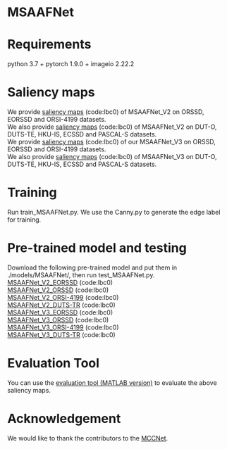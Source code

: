 # MSAAFNet
# Requirements
python 3.7 + pytorch 1.9.0 + imageio 2.22.2
# Saliency maps
We provide [saliency maps](https://pan.baidu.com/s/1eUWvdXUZpbBFkbDJDa-Utw?pwd=lbc0) (code:lbc0) of MSAAFNet_V2 on ORSSD, EORSSD and ORSI-4199 datasets.  
We also provide [saliency maps](https://pan.baidu.com/s/1krIXhl7KF8_fqjIF7P6yyQ?pwd=lbc0) (code:lbc0) of MSAAFNet_V2 on DUT-O, DUTS-TE, HKU-IS, ECSSD and PASCAL-S datasets.  
We provide [saliency maps](https://pan.baidu.com/s/1Ey04P98O2pOC9O3OXaq4RA) (code:lbc0) of our MSAAFNet_V3 on ORSSD, EORSSD and ORSI-4199 datasets.  
We also provide [saliency maps](https://pan.baidu.com/s/1stY_QeeDg2XQgy0pCyZHiw) (code:lbc0) of MSAAFNet_V3 on DUT-O, DUTS-TE, HKU-IS, ECSSD and PASCAL-S datasets.
# Training
Run train_MSAAFNet.py. We use the Canny.py to generate the edge label for training.
# Pre-trained model and testing
Download the following pre-trained model and put them in ./models/MSAAFNet/, then run test_MSAAFNet.py.  
[MSAAFNet_V2_EORSSD](https://pan.baidu.com/s/1dJDRkUC5Hc6Q28XucuISUw?pwd=lbc0) (code:lbc0)  
[MSAAFNet_V2_ORSSD](https://pan.baidu.com/s/1IXQvmE2DCazyKGcs3TCVQQ?pwd=lbc0) (code:lbc0)  
[MSAAFNet_V2_ORSI-4199](https://pan.baidu.com/s/1wGtUsyGd_J2OMgUwZHbZdw?pwd=lbc0) (code:lbc0)  
[MSAAFNet_V2_DUTS-TR](https://pan.baidu.com/s/1XpBx9gPWCaxM1YnQsgELDw?pwd=lbc0) (code:lbc0)  
[MSAAFNet_V3_EORSSD](https://pan.baidu.com/s/1p8NpIq-9Bgny57W9OUg4nQ) (code:lbc0)  
[MSAAFNet_V3_ORSSD](https://pan.baidu.com/s/18KIMvQl3BwRl_eGN653ehw) (code:lbc0)  
[MSAAFNet_V3_ORSI-4199](https://pan.baidu.com/s/10AE4MpdLsIiH6NhJ38dJwg) (code:lbc0)  
[MSAAFNet_V3_DUTS-TR](https://pan.baidu.com/s/1YIq1E2h15Ik24wYQlVn-VQ) (code:lbc0)
# Evaluation Tool
You can use the [evaluation tool (MATLAB version)](https://github.com/MathLee/MatlabEvaluationTools) to evaluate the above saliency maps.
# Acknowledgement
We would like to thank the contributors to the [MCCNet](https://github.com/MathLee/MCCNet).
